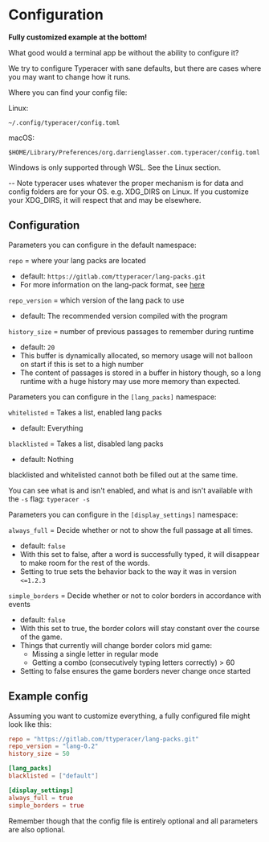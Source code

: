 # Configuration

**Fully customized example at the bottom!**

What good would a terminal app be without the ability to configure it?

We try to configure Typeracer with sane defaults, but there are cases where you
may want to change how it runs.

Where you can find your config file:

Linux:

```
~/.config/typeracer/config.toml
```

macOS:

```
$HOME/Library/Preferences/org.darrienglasser.com.typeracer/config.toml
```

Windows is only supported through WSL. See the Linux section.

-- Note typeracer uses whatever the proper mechanism is for data and config
folders are for your OS. e.g. XDG_DIRS on Linux. If you customize your XDG_DIRS,
it will respect that and may be elsewhere.

## Configuration

Parameters you can configure in the default namespace:

`repo` = where your lang packs are located
* default: `https://gitlab.com/ttyperacer/lang-packs.git`
* For more information on the lang-pack format, see
    [here](https://gitlab.com/ttyperacer/terminal-typeracer/tree/master/docs/lang-pack-format.md)

`repo_version` = which version of the lang pack to use
* default: The recommended version compiled with the program

`history_size` = number of previous passages to remember during runtime
* default: `20`
* This buffer is dynamically allocated, so memory usage will not balloon on
    start if this is set to a high number
* The content of passages is stored in a buffer in history though, so a long
    runtime with a huge history may use more memory than expected.

Parameters you can configure in the `[lang_packs]` namespace:

`whitelisted` = Takes a list, enabled lang packs
* default: Everything

`blacklisted` = Takes a list, disabled lang packs
* default: Nothing

blacklisted and whitelisted cannot both be filled out at the same time.

You can see what is and isn't enabled, and what is and isn't available with the
`-s` flag: `typeracer -s`

Parameters you can configure in the `[display_settings]` namespace:

`always_full` = Decide whether or not to show the full passage at all times.
* default: `false`
* With this set to false, after a word is successfully typed, it will disappear
    to make room for the rest of the words.
* Setting to true sets the behavior back to the way it was in version `<=1.2.3`

`simple_borders` = Decide whether or not to color borders in accordance with
events
* default: `false`
* With this set to true, the border colors will stay constant over the course of
    the game.
* Things that currently will change border colors mid game:
    * Missing a single letter in regular mode
    * Getting a combo (consecutively typing letters correctly) > 60
* Setting to false ensures the game borders never change once started


## Example config

Assuming you want to customize everything, a fully configured file might look
like this:

```toml
repo = "https://gitlab.com/ttyperacer/lang-packs.git"
repo_version = "lang-0.2"
history_size = 50

[lang_packs]
blacklisted = ["default"]

[display_settings]
always_full = true
simple_borders = true
```

Remember though that the config file is entirely optional and all parameters are
also optional.
